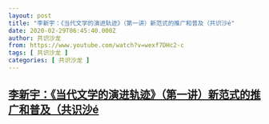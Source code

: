 ```yaml
---
layout: post
title: "李新宇：《当代文学的演进轨迹》（第一讲）新范式的推广和普及（共识沙é"
date: 2020-02-29T06:45:40.000Z
author: 共识沙龙
from: https://www.youtube.com/watch?v=wexf7DHc2-c
tags: [ 共识沙龙 ]
categories: [ 共识沙龙 ]
---
```

<!--1582958740000-->
[李新宇：《当代文学的演进轨迹》（第一讲）新范式的推广和普及（共识沙é](https://www.youtube.com/watch?v=wexf7DHc2-c)
------

<div>

</div>
